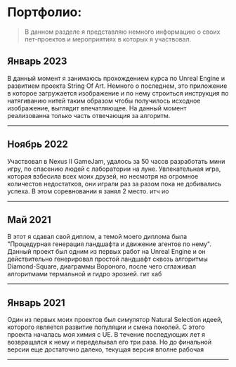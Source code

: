 Портфолио:
==========
>В данном разделе я представляю немного информацию о своих пет-проектов и мероприятиях в которых я участвовал.

## Январь 2023
В данный момент я занимаюсь прохождением курса по Unreal Engine и развитием проекта String Of Art. Немного о последнем, это приложение в которое загружается изображение и по нему строиться инструкция по натягиванию нитей таким образом чтобы получилось исходное изображение, выглядит впечатляющее. На данный момент реализованна только часть отвечающия за алгоритм.    

---

## Ноябрь 2022
Участвовал в Nexus II GameJam, удалось за 50 часов разработать мини игру, по спасению людей с лаборатории на луне. Увлекательная игра, которая взбесила всех моих друзей, но несмотря на огромное количестов недостатков, они играли раз за разом пока не добивались успеха. В этом соревновании я занял 2 место.
итч ио

---

## Май 2021
В этот я сдавал свой диплом, а темой моего диплома была "Процедурная генерация ландшафта и движение агентов по нему". Данный проект был одним из первых работ на Unreal Engine и он действительно генерировал простой ландшафт сквозь алгоритмы Diamond-Square, диаграммы Вороного, после чего сглаживал алгоритмами термальной и гидро эрозией.
гит хаб

---

## Январь 2021
Один из первых моих проектов был симулятор Natural Selection идеей, которого является развитие популяции и смена поколей. С этого проекта началась моя химия с UE. В течение последующих лет я возвращался к нему и переделывал его три раза. Но до финальной версии еще достаточно далеко, текущая версия вполне рабочая

---
